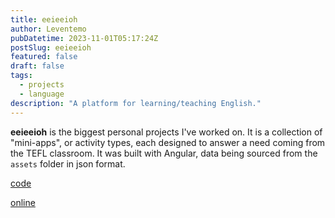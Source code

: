 ```yaml
---
title: eeieeioh
author: Leventemo
pubDatetime: 2023-11-01T05:17:24Z
postSlug: eeieeioh
featured: false
draft: false
tags:
  - projects
  - language
description: "A platform for learning/teaching English."
---
```


__eeieeioh__ is the biggest personal projects I've worked on. It is a collection of "mini-apps", or activity types, each designed to answer a need coming from the TEFL classroom. It was built with Angular, data being sourced from the `assets` folder in json format.

[code](https://github.com/leventemo/eeieeioh)

[online](https://eeieeioh.com/home)
